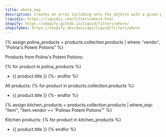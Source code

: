 ```yaml
---
title: where_exp
description: Creates an array including only the objects with a given property value, or any truthy value by default. In this example, assume you have a list of products and you want to show your kitchen products separately. Using where, you can create an array containing only the products that have a "type" of "kitchen".
liquidjs: https://liquidjs.com/filters/where.html
shopify: https://shopify.github.io/liquid/filters/where/
shopifyDev: https://shopify.dev/docs/api/liquid/filters/where
---
```

{% assign polina_products = products.collection.products | where: 'vendor', "Polina's Potent Potions" %}

Products from Polina's Potent Potions:

{% for product in polina_products %}
  - {{ product.title }}
{%- endfor %}

All products:
{% for product in products.collection.products %}
- {{ product.title }}
{%- endfor %}

{% assign kitchen_products = products.collection.products | where_exp: "item", "item.vendor == 'Polinas Potent Potions'" %}

Kitchen products:
{% for product in kitchen_products %}
- {{ product.title }}
{% endfor %}